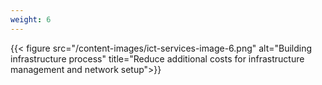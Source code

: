 ```yaml
---
weight: 6
---
```

{{< figure src="/content-images/ict-services-image-6.png" alt="Building infrastructure process" title="Reduce additional costs for infrastructure management and network setup">}}